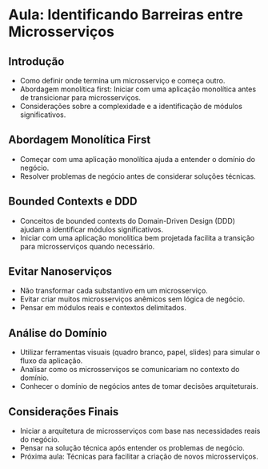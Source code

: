 # Aula: Identificando Barreiras entre Microsserviços

## Introdução
- Como definir onde termina um microsserviço e começa outro.
- Abordagem monolítica first: Iniciar com uma aplicação monolítica antes de transicionar para microsserviços.
- Considerações sobre a complexidade e a identificação de módulos significativos.

## Abordagem Monolítica First
- Começar com uma aplicação monolítica ajuda a entender o domínio do negócio.
- Resolver problemas de negócio antes de considerar soluções técnicas.

## Bounded Contexts e DDD
- Conceitos de bounded contexts do Domain-Driven Design (DDD) ajudam a identificar módulos significativos.
- Iniciar com uma aplicação monolítica bem projetada facilita a transição para microsserviços quando necessário.

## Evitar Nanoserviços
- Não transformar cada substantivo em um microsserviço.
- Evitar criar muitos microsserviços anêmicos sem lógica de negócio.
- Pensar em módulos reais e contextos delimitados.

## Análise do Domínio
- Utilizar ferramentas visuais (quadro branco, papel, slides) para simular o fluxo da aplicação.
- Analisar como os microsserviços se comunicariam no contexto do domínio.
- Conhecer o domínio de negócios antes de tomar decisões arquiteturais.

## Considerações Finais
- Iniciar a arquitetura de microsserviços com base nas necessidades reais do negócio.
- Pensar na solução técnica após entender os problemas de negócio.
- Próxima aula: Técnicas para facilitar a criação de novos microsserviços.
